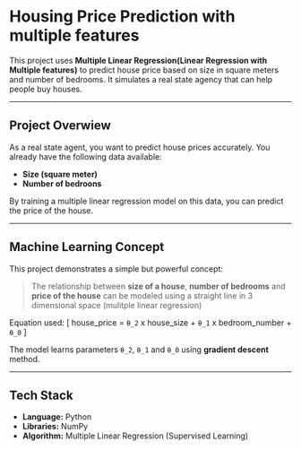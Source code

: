 # Housing Price Prediction with multiple features

This project uses **Multiple Linear Regression(Linear Regression with Multiple features)** to predict house price based on size in square meters and number of bedrooms.
It simulates a real state agency that can help people buy houses.

---

## Project Overwiew

As a real state agent, you want to predict house prices accurately.
You already have the following data available:

- **Size (square meter)**
- **Number of bedroons**

By training a multiple linear regression model on this data, you can predict the price of the house.

---

## Machine Learning Concept

This project demonstrates a simple but powerful concept:
> The relationship between **size of a house**, **number of bedrooms** and **price of the house** can be modeled using a straight line in 3 dimensional space (mulitple linear regression)

Equation used:
\[
house_price = `θ_2` x house_size + `θ_1` x bedroom_number + `θ_0`
\]

The model learns parameters `θ_2`, `θ_1` and `θ_0` using **gradient descent** method.

---

## Tech Stack

- **Language:** Python
- **Libraries:** NumPy
- **Algorithm:** Multiple Linear Regression (Supervised Learning)
